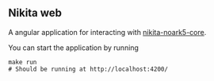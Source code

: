 ## Nikita web

A angular application for interacting with [nikita-noark5-core][n].

You can start the application by running

    make run
    # Should be running at http://localhost:4200/

[n]: https://github.com/HiOA-ABI/nikita-noark5-core
